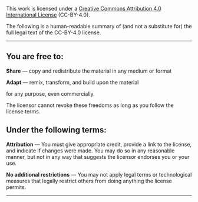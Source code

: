 This work is licensed under a [Creative Commons Attribution 4.0 International License](http://creativecommons.org/licenses/by/4.0/) (CC-BY-4.0).  

The following is a human-readable summary of (and not a substitute for) the full legal text of the CC-BY-4.0 license.

__________________________________

## You are free to:

**Share** — copy and redistribute the material in any medium or format  

**Adapt** — remix, transform, and build upon the material  

for any purpose, even commercially.

The licensor cannot revoke these freedoms as long as you follow the license terms.  

## Under the following terms:

**Attribution** — You must give appropriate credit, provide a link to the license, and indicate if changes were made. You may do so in any reasonable manner, but not in any way that suggests the licensor endorses you or your use.

**No additional restrictions** — You may not apply legal terms or technological measures that legally restrict others from doing anything the license permits.

__________________________________